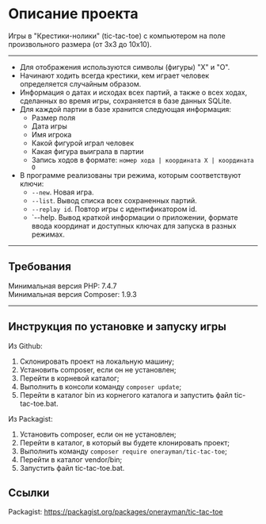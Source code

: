﻿# Описание проекта

Игры в "Крестики-нолики" (tic-tac-toe) с компьютером на поле произвольного размера (от 3x3 до 10x10).

* * *

* Для отображения используются символы (фигуры) "X" и "O".
* Начинают ходить всегда крестики, кем играет человек определяется случайным образом.
* Информация о датах и исходах всех партий, а также о всех ходах, сделанных во время игры, сохраняется в базе данных SQLite.
* Для каждой партии в базе хранится следующая информация:
  * Размер поля
  * Дата игры
  * Имя игрока
  * Какой фигурой играл человек
  * Какая фигура выиграла в партии
  * Запись ходов в формате: `номер хода | координата X | координата O`
* В программе реализованы три режима, которым соответствуют ключи:
  * `--new`. Новая игра.
  * `--list`. Вывод списка всех сохраненных партий.
  * `--replay id`. Повтор игры с идентификатором id.
  * `--help. Вывод краткой информации о приложении, формате ввода координат и доступных ключах для запуска в разных режимах.

* * *

## Требования

Минимальная версия PHP: 7.4.7 \
Минимальная версия Composer: 1.9.3

* * *

## Инструкция по установке и запуску игры

Из Github:

1. Склонировать проект на локальную машину;
2. Установить composer, если он не установлен;
3. Перейти в корневой каталог;
4. Выполнить в консоли команду `composer update`;
5. Перейти в каталог bin из корнегого каталога и запустить файл tic-tac-toe.bat.

Из Packagist:

1. Установить composer, если он не установлен;
2. Перейти в каталог, в который вы будете клонировать проект;
3. Выполнить команду `composer require onerayman/tic-tac-toe`;
4. Перейти в каталог vendor/bin;
5. Запустить файл tic-tac-toe.bat.

## Ссылки

Packagist: <https://packagist.org/packages/onerayman/tic-tac-toe>
